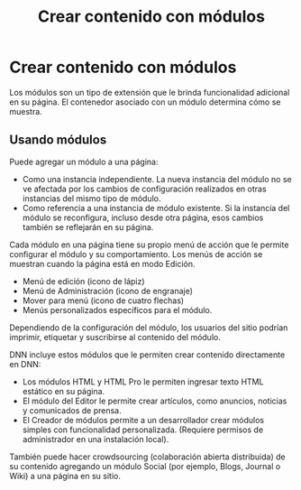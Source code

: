 ﻿---
uid: creating-content-with-modules
locale: es
title: Crear contenido con módulos
dnnversion: 09.02.00
related-topics: included-modules,administrators-included-modules-overview,included-modules
---

# Crear contenido con módulos

Los módulos son un tipo de extensión que le brinda funcionalidad adicional en su página. El contenedor asociado con un módulo determina cómo se muestra.

## Usando módulos

Puede agregar un módulo a una página:

*   Como una instancia independiente. La nueva instancia del módulo no se ve afectada por los cambios de configuración realizados en otras instancias del mismo tipo de módulo.
*   Como referencia a una instancia de módulo existente. Si la instancia del módulo se reconfigura, incluso desde otra página, esos cambios también se reflejarán en su página.

Cada módulo en una página tiene su propio menú de acción que le permite configurar el módulo y su comportamiento. Los menús de acción se muestran cuando la página está en modo Edición.

*   Menú de edición (icono de lápiz)
*   Menú de Administración (icono de engranaje)
*   Mover para menú (icono de cuatro flechas)
*   Menús personalizados específicos para el módulo.

Dependiendo de la configuración del módulo, los usuarios del sitio podrían imprimir, etiquetar y suscribirse al contenido del módulo.

DNN incluye estos módulos que le permiten crear contenido directamente en DNN:

*   Los módulos HTML y HTML Pro le permiten ingresar texto HTML estático en su página.
*   El módulo del Editor le permite crear artículos, como anuncios, noticias y comunicados de prensa.
*   El Creador de módulos permite a un desarrollador crear módulos simples con funcionalidad personalizada. (Requiere permisos de administrador en una instalación local).

También puede hacer crowdsourcing (colaboración abierta distribuida) de su contenido agregando un módulo Social (por ejemplo, Blogs, Journal o Wiki) a una página en su sitio.
